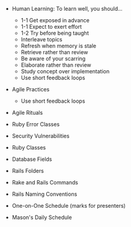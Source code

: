 * Human Learning: To learn well, you should...
  * 1-1 Get exposed in advance
  * 1-1 Expect to exert effort
  * 1-2 Try before being taught
  * Interleave topics
  * Refresh when memory is stale
  * Retrieve rather than review
  * Be aware of your scarring
  * Elaborate rather than review
  * Study concept over implementation
  * Use short feedback loops

* Agile Practices
  * Use short feedback loops

* Agile Rituals

* Ruby Error Classes

* Security Vulnerabilities

* Ruby Classes

* Database Fields

* Rails Folders

* Rake and Rails Commands

* Rails Naming Conventions

* One-on-One Schedule (marks for presenters)

* Mason's Daily Schedule

